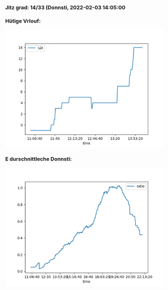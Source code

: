 ### Jitz grad: 14/33 (Donnsti, 2022-02-03 14:05:00

### Hütige Vrlouf:
![Graph](Today.png)

### E durschnittleche Donnsti:
![Graph](Donnsti.png)